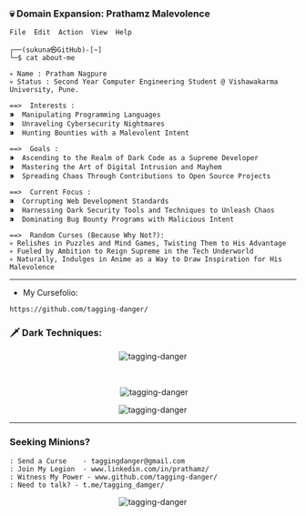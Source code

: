 
### 💀 Domain Expansion: Prathamz Malevolence

```
File  Edit  Action  View  Help

┌──(sukuna㉿GitHub)-[~]
└─$ cat about-me

💀 Name : Pratham Nagpure
💀 Status : Second Year Computer Engineering Student @ Vishawakarma University, Pune.

==>  Interests :
⁍  Manipulating Programming Languages
⁍  Unraveling Cybersecurity Nightmares
⁍  Hunting Bounties with a Malevolent Intent

==>  Goals :
⁍  Ascending to the Realm of Dark Code as a Supreme Developer
⁍  Mastering the Art of Digital Intrusion and Mayhem
⁍  Spreading Chaos Through Contributions to Open Source Projects

==>  Current Focus :
⁍  Corrupting Web Development Standards
⁍  Harnessing Dark Security Tools and Techniques to Unleash Chaos
⁍  Dominating Bug Bounty Programs with Malicious Intent

```

```
==>  Random Curses (Because Why Not?):
💀 Relishes in Puzzles and Mind Games, Twisting Them to His Advantage
💀 Fueled by Ambition to Reign Supreme in the Tech Underworld
💀 Naturally, Indulges in Anime as a Way to Draw Inspiration for His Malevolence
```

---

- My Cursefolio:
```
https://github.com/tagging-danger/
```

### 🗡️ Dark Techniques:

<p align="center"><img align="center" src="https://github-readme-stats.vercel.app/api/top-langs?username=tagging-danger&show_icons=true&locale=en&layout=compact" alt="tagging-danger" /></p>
<br>
<p align="center">&nbsp;<img align="center" src="https://github-readme-stats.vercel.app/api?username=tagging-danger&show_icons=true&locale=en" alt="tagging-danger" /></p>
<p align="center"><img align="center" src="https://github-readme-streak-stats.herokuapp.com/?user=tagging-danger&" alt="tagging-danger" /></p>

---

### Seeking Minions?

```
: Send a Curse    - taggingdanger@gmail.com
: Join My Legion  - www.linkedin.com/in/prathamz/
: Witness My Power - www.github.com/tagging-danger/
: Need to talk? - t.me/tagging_damger/
```

<p align="center"> <img src="https://komarev.com/ghpvc/?username=tagging-danger&label=Stalkers&color=0e75b6&style=flat" alt="tagging-danger" /> </p>
